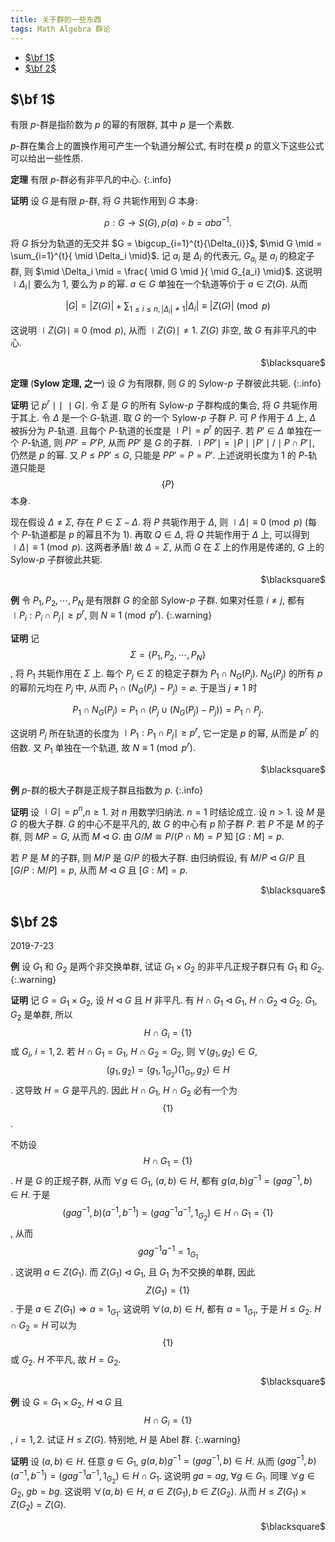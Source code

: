 ```yaml
---
title: 关于群的一些东西
tags: Math Algebra 群论
---
```


<!-- vim-markdown-toc GFM -->

* [$\bf 1$](#bf-1)
* [$\bf 2$](#bf-2)

<!-- vim-markdown-toc -->

## $\bf 1$
有限 $p$-群是指阶数为 $p$ 的幂的有限群, 其中 $p$ 是一个素数.

$p$-群在集合上的置换作用可产生一个轨道分解公式, 有时在模 $p$ 的意义下这些公式可以给出一些性质.

**定理** 有限 $p$-群必有非平凡的中心.
{:.info}
<!--more-->
**证明** 设 $G$ 是有限 $p$-群, 将 $G$ 共轭作用到 $G$ 本身:

$$
    \rho: G \rightarrow S(G), \rho(a)\circ b = a{b}a^{-1}.
$$

将 $G$ 拆分为轨道的无交并 $G = \bigcup_{i=1}^{t}{\Delta_{i}}$, $\mid G \mid = \sum_{i=1}^{t}{ \mid  \Delta_i  \mid}$. 记 $a_i$ 是 $\Delta_i$ 的代表元, $G_{a_i}$ 是 $a_i$ 的稳定子群, 则 $\mid \Delta_i \mid = \frac{ \mid G \mid }{ \mid G_{a_i} \mid}$. 这说明 $\mid \Delta_i \mid$ 要么为 $1$, 要么为 $p$ 的幂. $a \in G$ 单独在一个轨道等价于 $a \in Z(G)$. 从而

$$
    |G| = |Z(G)| + \sum_{1\le i \le n, |\Delta_i| \ne 1} |\Delta_i| \equiv |Z(G)|\pmod{p}
$$

这说明 $\mid Z(G) \mid \equiv 0 \pmod{p}$, 从而 $\mid Z(G) \mid \ne 1$. $Z(G)$ 非空, 故 $G$ 有非平凡的中心.
<p align="right">$\blacksquare$</p>

**定理** (**Sylow 定理, 之一**) 设 $G$ 为有限群, 则 $G$ 的 Sylow-$p$ 子群彼此共轭.
{:.info}

**证明** 记 $p^r \mid\mid\,\,\mid G \mid$. 令 $\Sigma$ 是 $G$ 的所有 Sylow-$p$ 子群构成的集合, 将 $G$ 共轭作用于其上. 令 $\Delta$ 是一个 $G$-轨道. 取 $G$ 的一个 Sylow-$p$ 子群 $P$. 可 $P$ 作用于 $\Delta$ 上, $\Delta$ 被拆分为 $P$-轨道. 且每个 $P$-轨道的长度是 $\mid P \mid = p^r$ 的因子. 若 $P' \in \Delta$ 单独在一个 $P$-轨道, 则 $PP' = P'P$, 从而 $PP'$ 是 $G$ 的子群. $\mid PP'\mid = \mid P \mid\mid P' \mid / \mid P \cap P'\mid$, 仍然是 $p$ 的幂. 又 $P \leqslant PP' \leqslant G$, 只能是 $PP' = P = P'$. 上述说明长度为 $1$ 的 $P$-轨道只能是 $$\{P\}$$ 本身. 

现在假设 $\Delta \ne \Sigma$, 存在 $P \in \Sigma - \Delta$. 将 $P$ 共轭作用于 $\Delta$, 则 $\mid \Delta\mid \equiv 0 \pmod{p}$ (每个 $P$-轨道都是 $p$ 的幂且不为 $1$). 再取 $Q \in \Delta$, 将 $Q$ 共轭作用于 $\Delta$ 上, 可以得到 $\mid\Delta\mid \equiv 1 \pmod{p}$. 这两者矛盾! 故 $\Delta= \Sigma$, 从而 $G$ 在 $\Sigma$ 上的作用是传递的, $G$ 上的 Sylow-$p$ 子群彼此共轭.
<p align="right">$\blacksquare$</p>

**例** 令 $P_1,P_2,\cdots ,P_N$ 是有限群 $G$ 的全部 Sylow-$p$ 子群. 如果对任意 $i \ne j$, 都有 $\mid P_i : P_i \cap P_j\mid \ge p^r$, 则 $N \equiv 1\pmod{p^r}$.
{:.warning}

**证明** 记 $$\Sigma = \{P_1,P_2,\cdots , P_N\}$$, 将 $P_1$ 共轭作用在 $\Sigma$ 上. 每个 $P_j \in \Sigma$ 的稳定子群为 $P_1 \cap N_G(P_j)$. $N_G(P_j)$ 的所有 $p$的幂阶元均在 $P_j$ 中, 从而 $P_1 \cap (N_G(P_j) - P_j) = \varnothing$. 于是当 $j \ne 1$ 时

$$
    P_1\cap N_G(P_j) = P_1\cap (P_j \cup (N_G(P_j)-P_j)) = P_1\cap P_j.
$$

这说明 $P_j$ 所在轨道的长度为 $\mid P_1 : P_1 \cap P_j \mid \ge p^r$, 它一定是 $p$ 的幂, 从而是 $p^r$ 的倍数. 又 $P_1$ 单独在一个轨道, 故 $N \equiv 1\pmod{p^r}$.
<p align="right">$\blacksquare$</p>

**例** $p$-群的极大子群是正规子群且指数为 $p$.
{:.info}

**证明** 设 $\mid G\mid = p^n$,$n \ge 1$. 对 $n$ 用数学归纳法. $n=1$ 时结论成立. 设 $n > 1$. 设 $M$ 是 $G$ 的极大子群. $G$ 的中心不是平凡的, 故 $G$ 的中心有 $p$ 阶子群 $P$. 若 $P$ 不是 $M$ 的子群, 则 $MP = G$, 从而 $M \triangleleft G$. 由 $G/M \cong P/(P \cap M) = P$ 知 $[G:M] = p$.

若 $P$ 是 $M$ 的子群, 则 $M/P$ 是 $G/P$ 的极大子群. 由归纳假设, 有 $M/P \triangleleft G/P$ 且 $[G/P : M/P] = p$, 从而 $M \triangleleft G$ 且 $[G:M] = p$.
<p align="right">$\blacksquare$</p>

## $\bf 2$
2019-7-23

**例** 设 $G_1$ 和 $G_2$ 是两个非交换单群, 试证 $G_1 \times G_2$ 的非平凡正规子群只有 $G_1$ 和 $G_2$.
{:.warning}

**证明** 记 $G = G_1 \times G_2$, 设 $H \triangleleft G$ 且 $H$ 非平凡. 有 $H \cap G_1 \triangleleft G_1$, $H \cap G_2 \triangleleft G_2$. $G_1,G_2$ 是单群, 所以 $$H \cap G_i = \{1\}$$ 或 $G_i$, $i = 1,2$. 若 $H \cap G_1 = G_1$, $H \cap G_2 = G_2$, 则 $\forall (g_1,g_2) \in G$, $$(g_1,g_2) = (g_1,1_{G_2})(1_{G_1},g_2) \in H$$. 这导致 $H = G$ 是平凡的. 因此 $H \cap G_1$, $H \cap G_2$ 必有一个为 $$\{1\}$$.

不妨设 $$H \cap G_1 = \{1\}$$. $H$ 是 $G$ 的正规子群, 从而 $\forall g \in G_1$, $(a,b) \in H$, 都有 $g(a,b)g^{-1} = (gag^{-1},b) \in H$. 于是 $$(gag^{-1},b)(a^{-1},b^{-1}) = (gag^{-1}a^{-1},1_{G_2}) \in H \cap G_1 = \{1\}$$, 从而 $$gag^{-1}a^{-1} = 1_{G_1}$$. 这说明 $a \in Z(G_1)$. 而 $Z(G_1) \triangleleft G_1$, 且 $G_1$ 为不交换的单群, 因此 $$Z(G_1) = \{1\}$$. 于是 $a \in Z(G_1) \Rightarrow a = 1_{G_1}$. 这说明 $\forall (a,b) \in H$, 都有 $a = 1_{G_1}$, 于是 $H \leqslant G_2$. $H \cap G_2 = H$ 可以为 $$\{1\}$$ 或 $G_2$. $H$ 不平凡, 故 $H = G_2$.
<p align="right">$\blacksquare$</p>

**例** 设 $G = G_1 \times G_2$, $H \triangleleft G$ 且 $$H \cap G_i = \{1\}$$, $i = 1,2$. 试证 $H \leqslant Z(G)$. 特别地, $H$ 是 $\mathrm{Abel}$ 群.
{:.warning}

**证明** 设 $(a,b) \in H$. 任意 $g \in G_1$, $g(a,b)g^{-1} = (gag^{-1},b)\in H$. 从而 $(gag^{-1},b)(a^{-1},b^{-1}) = (gag^{-1}a^{-1},1_{G_2}) \in H \cap G_1$. 这说明 $ga = ag$, $\forall g \in G_1$. 同理 $\forall g \in G_2$, $gb = bg$. 这说明 $\forall (a,b) \in H$, $a \in Z(G_1), b\in Z(G_2)$. 从而 $H \leqslant Z(G_1) \times Z(G_2) = Z(G)$.
<p align="right">$\blacksquare$</p>



